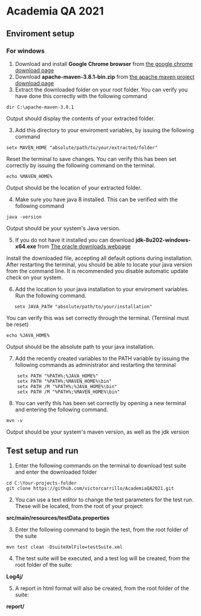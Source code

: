 # Academia QA 2021

## Enviroment setup

### For windows

1. Download and install **Google Chrome browser** from [the google chrome download page](https://www.google.com/intl/es-419/chrome/)
1. Download **apache-maven-3.8.1-bin.zip** from [the apache maven project download page](https://maven.apache.org/download.cgi)
2. Extract the downloaded folder on your root folder. You can verify you have done this correctly with the following command
```
dir C:\apache-maven-3.8.1
```
Output should display the contents of your extracted folder.

3. Add this directory to your enviroment variables, by issuing the following command
```
setx MAVEN_HOME "absolute/path/to/your/extracted/folder"
```
Reset the terminal to save changes. You can verify this has been set correctly by issuing the following command on the terminal.

```
echo %MAVEN_HOME%
```
Output should be the location of your extracted folder.

4.  Make sure you have java 8 installed. This can be verified with the following command
```
java -version
```
Output should be your system's Java version.

5) If you do not have it installed you can download **jdk-8u202-windows-x64.exe** from
[The oracle downloads webpage](https://www.oracle.com/mx/java/technologies/javase/javase8-archive-downloads.htmli)	

Install the downloaded file, accepting all default options during installation.
After restarting the terminal, you should be able to locate your java version from the command line.
It is recommended you disable automatic update check on your system.

6) Add the location to your java installation to your enviroment variables. Run the following command.
 ```
	setx JAVA_PATH "absolute/path/to/your/installation"
```

You can verify this was set correctly through the terminal. (Terminal must be reset)
```
echo %JAVA_HOME%
```
Output should be the absolute path to your java installation.

7. Add the recently created variables to the PATH variable by issuing the following commands as administrator and restarting the terminal
```
	setx PATH "%PATH%;%JAVA_HOME%"
	setx PATH "%PATH%;%MAVEN_HOME%\bin"
	setx PATH /M "%PATH%;%JAVA_HOME%\bin"
	setx PATH /M "%PATH%;%MAVEN_HOME%\bin"
```
8. You can verify this has been set correctly by opening a new terminal and entering the following command. 
```
mvn -v
```
Output should be your system's maven version, as well as the jdk version

## Test setup and run

1.  Enter the following commands on the terminal to download test suite and enter the downloaded folder
```
cd C:\Your-projects-folder
git clone https://github.com/victorcarrillo/AcademiaQA2021.git
```
2.  You can use a text editor to change the test parameters for the test run. These will be located, from the root of your project:

**src/main/resources/testData.properties**

3. Enter the following command to begin the test, from the root folder of the suite
```
mvn test clean -DsuiteXmlFile=testSuite.xml
```
4. The test suite will be executed, and a test log will be created, from the root folder of the suite: 

**Log4j/**

5. A report in html format will also be created, from the root folder of the suite:

**report/**
